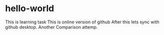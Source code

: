 # hello-world
This is learning task
This is online version of github
After this lets sync with github desktop.
Another Comparison attemp.
